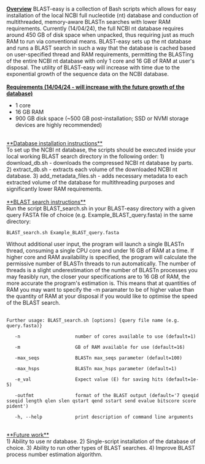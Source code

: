 <ins>**Overview**</ins>
BLAST-easy is a collection of Bash scripts which allows for easy installation of the local NCBI full nucleotide (nt) database and conduction of multithreaded, memory-aware BLASTn searches with lower RAM requirements. Currently (14/04/24), the full NCBI nt database requires around 450 GB of disk space when unpacked, thus requiring just as much RAM to run via conventional means. BLAST-easy sets up the nt database and runs a BLAST search in such a way that the database is cached based on user-specified thread and RAM requirements, permitting the BLASTing of the entire NCBI nt database with only 1 core and 16 GB of RAM at user's disposal. The utility of BLAST-easy will increase with time due to the exponential growth of the sequence data on the NCBI database.
<br/>
<br/>
<ins>**Requirements (14/04/24 - will increase with the future growth of the database)**</ins>
- 1 core
- 16 GB RAM
- 900 GB disk space (~500 GB post-installation; SSD or NVMI storage devices are highly recommended)
<br/>
<ins>**Database installation instructions**</ins><br/>
To set up the NCBI nt database, the scripts should be executed inside your local working BLAST search directory in the following order:
  1) download_db.sh - downloads the compressed NCBI nt database by parts.
  2) extract_db.sh - extracts each volume of the downloaded NCBI nt database.
  3) add_metadata_files.sh - adds necessary metadata to each extracted volume of the database for multithreading purposes and significantly lower RAM requirements.
<br/>
<br/>
<ins>**BLAST search instructions**</ins><br/>
Run the script BLAST_search.sh in your BLAST-easy directory with a given query FASTA file of choice (e.g. Example_BLAST_query.fasta) in the same directory:

```
BLAST_search.sh Example_BLAST_query.fasta
```

Without additional user input, the program will launch a single BLASTn thread, consuming a single CPU core and under 16 GB of RAM at a time. If higher core and RAM availability is specified, the program will calculate the permissive number of BLASTn threads to run automatically. The number of threads is a slight underestimation of the number of BLASTn processes you may feasibly run, the closer your specifications are to 16 GB of RAM, the more accurate the program's estimation is. This means that at quantities of RAM you may want to specify the -m paramater to be of higher value than the quantity of RAM at your disposal if you would like to optimise the speed of the BLAST search.
<br/>
<br/>
```
Further usage: BLAST_search.sh [options] {query file name (e.g. query.fasta)}

   -n                    number of cores available to use (default=1)

   -m                    GB of RAM available for use (default=16)

   -max_seqs             BLASTn max_seqs parameter (default=100)

   -max_hsps             BLASTn max_hsps parameter (default=1)

   -e_val                Expect value (E) for saving hits (default=1e-5)

   -outfmt               format of the BLAST output (default='7 qseqid sseqid length qlen slen qstart qend sstart send evalue bitscore score pident')

   -h, --help            print description of command line arguments
```
<br/>
<ins>**Future work**</ins><br/>
  1) Ability to use nr database.
  2) Single-script installation of the database of choice.
  3) Ability to run other types of BLAST searches.
  4) Improve BLAST process number estimation algorithm.
